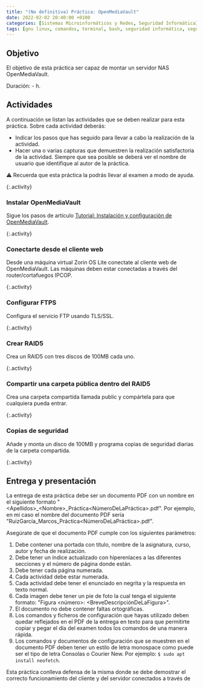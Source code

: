 ```yaml
---
title: "(No definitiva) Práctica: OpenMediaVault"
date: 2022-02-02 20:40:00 +0100
categories: [Sistemas Microinformáticos y Redes, Seguridad Informática]
tags: [gnu linux, comandos, terminal, bash, seguridad informática, seguridad activa, seguridad pasiva, openmediavault, raid5]
---
```


## Objetivo

El objetivo de esta práctica ser capaz de montar un servidor NAS OpenMediaVault.

Duración: - h.

## Actividades

A continuación se listan las actividades que se deben realizar para esta práctica. Sobre cada actividad deberás:

- Indicar los pasos que has seguido para llevar a cabo la realización de la actividad.
- Hacer una o varias capturas que demuestren la realización satisfactoria de la actividad. Siempre que sea posible se deberá ver el nombre de usuario que identifique al autor de la práctica.

⚠️ Recuerda que esta práctica la podrás llevar al examen a modo de ayuda.

{:.activity}
### Instalar OpenMediaVault

Sigue los pasos de artículo [Tutorial: Instalación y configuración de OpenMediaVault](/posts/tutorial-instalacion-openmediavault).

{:.activity}
### Conectarte desde el cliente web

Desde una máquina virtual Zorin OS Lite conectate al cliente web de OpenMediaVault. Las máquinas deben estar conectadas a través del router/cortafuegos IPCOP.

{:.activity}
### Configurar FTPS

Configura el servicio FTP usando TLS/SSL.

{:.activity}
### Crear RAID5

Crea un RAID5 con tres discos de 100MB cada uno.

{:.activity}
### Compartir una carpeta pública dentro del RAID5

Crea una carpeta compartida llamada public y compártela para que cualquiera pueda entrar.

{:.activity}
### Copias de seguridad

Añade y monta un disco de 100MB y programa copias de seguridad diarias de la carpeta compartida.

{:.activity}
## Entrega y presentación

La entrega de esta práctica debe ser un documento PDF con un nombre en el siguiente formato "\<Apellidos\>_\<Nombre\>_Práctica\<NúmeroDeLaPráctica\>.pdf". Por ejemplo, en mi caso el nombre del documento PDF sería "RuizGarcía_Marcos_Práctica\<NúmeroDeLaPráctica\>.pdf".

Asegúrate de que el documento PDF cumple con los siguientes parámetros:

1. Debe contener una portada con título, nombre de la asignatura, curso, autor y fecha de realización.
2. Debe tener un índice actualizado con hiperenlaces a las diferentes secciones y el número de página donde están.
3. Debe tener cada página numerada.
4. Cada actividad debe estar numerada. 
5. Cada actividad debe tener el enunciado en negrita y la respuesta en texto normal.
6. Cada imagen debe tener un pie de foto la cual tenga el siguiente formato: "Figura \<número\>: \<BreveDescripciónDeLaFigura\>".
7. El documento no debe contener faltas ortográficas.
8. Los comandos y ficheros de configuración que hayas utilizado deben quedar reflejados en el PDF de la entrega en texto para que permitirte copiar y pegar el día del examen todos los comandos de una manera rápida.
9. Los comandos y documentos de configuración que se muestren en el documento PDF deben tener un estilo de letra monospace como puede ser el tipo de letra Consolas o Courier New. Por ejemplo: `$ sudo apt install neofetch`.

Esta práctica conlleva defensa de la misma donde se debe demostrar el correcto funcionamiento del cliente y del servidor conectados a través de 